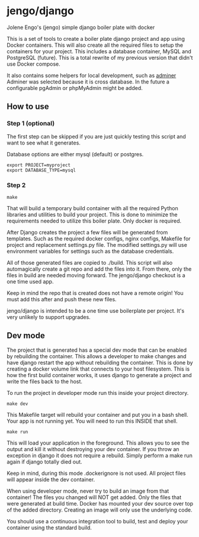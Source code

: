 # jengo/django
Jolene Engo's (jengo) simple django boiler plate with docker

This is a set of tools to create a boiler plate django project and app using Docker containers.  This will also create all the required files to setup the containers for your project.  This includes a database container, MySQL and PostgreSQL (future).  This is a total rewrite of my previous version that didn't use Docker compose.

It also contains some helpers for local development, such as [adminer](https://www.adminer.org/)  Adminer was selected because it is cross database.  In the future a configurable pgAdmin or phpMyAdmin might be added.


## How to use

### Step 1 (optional)
The first step can be skipped if you are just quickly testing this script and want to see what it generates.

Database options are either mysql (default) or postgres.

```
export PROJECT=myproject
export DATABASE_TYPE=mysql
```


### Step 2

```
make
```

That will build a temporary build container with all the required Python libraries and utilities to build your project.  This is done to minimize the requirements needed to utilize this boiler plate.  Only docker is required.

After Django creates the project a few files will be generated from templates.  Such as the required docker configs, nginx configs, Makefile for project and replacement settings.py file.  The modified settings.py will use environment variables for settings such as the database credentials.

All of those generated files are copied to ./build.  This script will also automagically create a git repo and add the files into it.  From there, only the files in build are needed moving forward.  The jengo/django checkout is a one time used app.

Keep in mind the repo that is created does not have a remote origin!  You must add this after and push these new files.

jengo/django is intended to be a one time use boilerplate per project.  It's very unlikely to support upgrades.

## Dev mode

The project that is generated has a special dev mode that can be enabled by rebuilding the container.  This allows a developer to make changes and have django restart the app without rebuilding the container.  This is done by creating a docker volume link that connects to your host filesystem.  This is how the first build container works, it uses django to generate a project and write the files back to the host.

To run the project in developer mode run this inside your project directory.

```
make dev
```

 This Makefile target will rebuild your container and put you in a bash shell.  Your app is not running yet.  You will need to run this INSIDE that shell.

 ```
 make run
 ```

This will load your application in the foreground.  This allows you to see the output and kill it without destroying your dev container.  If you throw an exception in django it does not require a rebuild.  Simply perform a make run again if django totally died out.

Keep in mind, during this mode .dockerignore is not used.  All project files will appear inside the dev container.

When using developer mode, never try to build an image from that container!  The files you changed will NOT get added.  Only the files that were generated at build time.  Docker has mounted your dev source over top of the added directory.  Creating an image will only use the underlying code.

You should use a continuous integration tool to build, test and deploy your container using the standard build.
